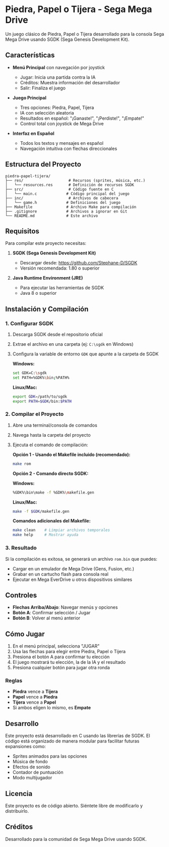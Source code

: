# Piedra, Papel o Tijera - Sega Mega Drive

Un juego clásico de Piedra, Papel o Tijera desarrollado para la consola Sega Mega Drive usando SGDK (Sega Genesis Development Kit).

## Características

- **Menú Principal** con navegación por joystick
  - Jugar: Inicia una partida contra la IA
  - Créditos: Muestra información del desarrollador
  - Salir: Finaliza el juego

- **Juego Principal**
  - Tres opciones: Piedra, Papel, Tijera
  - IA con selección aleatoria
  - Resultados en español: "¡Ganaste!", "¡Perdiste!", "¡Empate!"
  - Control total con joystick de Mega Drive

- **Interfaz en Español**
  - Todos los textos y mensajes en español
  - Navegación intuitiva con flechas direccionales

## Estructura del Proyecto

```
piedra-papel-tijera/
├── res/                    # Recursos (sprites, música, etc.)
│   └── resources.res       # Definición de recursos SGDK
├── src/                    # Código fuente en C
│   └── main.c             # Código principal del juego
├── inc/                    # Archivos de cabecera
│   └── game.h             # Definiciones del juego
├── Makefile               # Archivo Make para compilación
├── .gitignore             # Archivos a ignorar en Git
└── README.md              # Este archivo
```

## Requisitos

Para compilar este proyecto necesitas:

1. **SGDK (Sega Genesis Development Kit)**
   - Descargar desde: https://github.com/Stephane-D/SGDK
   - Versión recomendada: 1.80 o superior

2. **Java Runtime Environment (JRE)**
   - Para ejecutar las herramientas de SGDK
   - Java 8 o superior

## Instalación y Compilación

### 1. Configurar SGDK

1. Descarga SGDK desde el repositorio oficial
2. Extrae el archivo en una carpeta (ej: `C:\sgdk` en Windows)
3. Configura la variable de entorno `GDK` que apunte a la carpeta de SGDK
   
   **Windows:**
   ```bash
   set GDK=C:\sgdk
   set PATH=%GDK%\bin;%PATH%
   ```
   
   **Linux/Mac:**
   ```bash
   export GDK=/path/to/sgdk
   export PATH=$GDK/bin:$PATH
   ```

### 2. Compilar el Proyecto

1. Abre una terminal/consola de comandos
2. Navega hasta la carpeta del proyecto
3. Ejecuta el comando de compilación:

   **Opción 1 - Usando el Makefile incluido (recomendado):**
   ```bash
   make rom
   ```
   
   **Opción 2 - Comando directo SGDK:**
   
   **Windows:**
   ```bash
   %GDK%\bin\make -f %GDK%\makefile.gen
   ```
   
   **Linux/Mac:**
   ```bash
   make -f $GDK/makefile.gen
   ```

   **Comandos adicionales del Makefile:**
   ```bash
   make clean    # Limpiar archivos temporales
   make help     # Mostrar ayuda
   ```

### 3. Resultado

Si la compilación es exitosa, se generará un archivo `rom.bin` que puedes:

- Cargar en un emulador de Mega Drive (Gens, Fusion, etc.)
- Grabar en un cartucho flash para consola real
- Ejecutar en Mega EverDrive u otros dispositivos similares

## Controles

- **Flechas Arriba/Abajo**: Navegar menús y opciones
- **Botón A**: Confirmar selección / Jugar
- **Botón B**: Volver al menú anterior

## Cómo Jugar

1. En el menú principal, selecciona "JUGAR"
2. Usa las flechas para elegir entre Piedra, Papel o Tijera
3. Presiona el botón A para confirmar tu elección
4. El juego mostrará tu elección, la de la IA y el resultado
5. Presiona cualquier botón para jugar otra ronda

### Reglas

- **Piedra** vence a **Tijera**
- **Papel** vence a **Piedra**  
- **Tijera** vence a **Papel**
- Si ambos eligen lo mismo, es **Empate**

## Desarrollo

Este proyecto está desarrollado en C usando las librerías de SGDK. El código está organizado de manera modular para facilitar futuras expansiones como:

- Sprites animados para las opciones
- Música de fondo
- Efectos de sonido
- Contador de puntuación
- Modo multijugador

## Licencia

Este proyecto es de código abierto. Siéntete libre de modificarlo y distribuirlo.

## Créditos

Desarrollado para la comunidad de Sega Mega Drive usando SGDK.